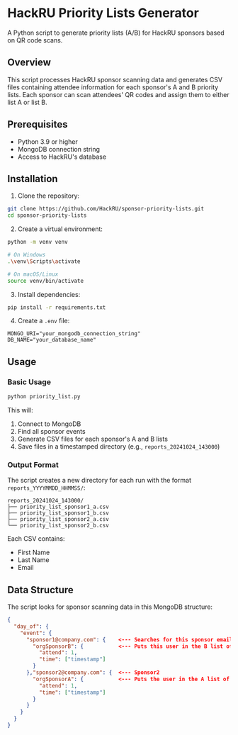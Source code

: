 # HackRU Priority Lists Generator

A Python script to generate priority lists (A/B) for HackRU sponsors based on QR code scans.

## Overview

This script processes HackRU sponsor scanning data and generates CSV files containing attendee information for each sponsor's A and B priority lists. Each sponsor can scan attendees' QR codes and assign them to either list A or list B.

## Prerequisites

- Python 3.9 or higher
- MongoDB connection string
- Access to HackRU's database

## Installation

1. Clone the repository:
```bash
git clone https://github.com/HackRU/sponsor-priority-lists.git
cd sponsor-priority-lists
```

2. Create a virtual environment:
```bash
python -m venv venv

# On Windows
.\venv\Scripts\activate

# On macOS/Linux
source venv/bin/activate
```

3. Install dependencies:
```bash
pip install -r requirements.txt
```

4. Create a `.env` file:
```env
MONGO_URI="your_mongodb_connection_string"
DB_NAME="your_database_name"
```

## Usage

### Basic Usage
```bash
python priority_list.py
```

This will:
1. Connect to MongoDB
2. Find all sponsor events
3. Generate CSV files for each sponsor's A and B lists
4. Save files in a timestamped directory (e.g., `reports_20241024_143000`)

### Output Format

The script creates a new directory for each run with the format `reports_YYYYMMDD_HHMMSS/`:
```
reports_20241024_143000/
├── priority_list_sponsor1_a.csv
├── priority_list_sponsor1_b.csv
├── priority_list_sponsor2_a.csv
└── priority_list_sponsor2_b.csv
```

Each CSV contains:
- First Name
- Last Name
- Email

## Data Structure

The script looks for sponsor scanning data in this MongoDB structure:
```json
{
  "day_of": {
    "event": {
      "sponsor1@company.com": {    <--- Searches for this sponsor email, Sponsor1
        "orgSponsorB": {           <--- Puts this user in the B list of sponsor1
          "attend": 1,
          "time": ["timestamp"]
        }
      },"sponsor2@company.com": {  <--- Sponsor2
        "orgSponsorA": {           <--- Puts the user in the A list of sponsor2
          "attend": 1,
          "time": ["timestamp"]
        }
      }
    }
  }
}
```
